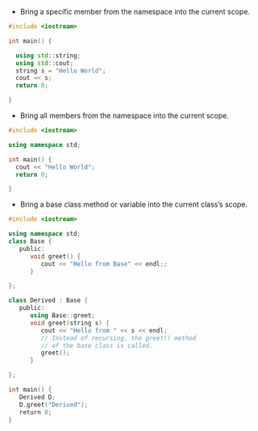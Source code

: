 - Bring a specific member from the namespace into the current scope.
 ```c++
 #include <iostream>

int main() {

  using std::string;
  using std::cout;
  string s = "Hello World";
  cout << s;
  return 0;

}
```

- Bring all members from the namespace into​ the current scope.
```c++
#include <iostream>

using namespace std;

int main() {
  cout << "Hello World";
  return 0;

}
```

- Bring a base class method ​or variable into the current class’s scope.
```c++
#include <iostream>

using namespace std;
class Base {
   public:
      void greet() {
         cout << "Hello from Base" << endl;;
      }

};

class Derived : Base {
   public:
      using Base::greet;
      void greet(string s) {
         cout << "Hello from " << s << endl;
         // Instead of recursing, the greet() method
         // of the base class is called.
         greet();
      }

};

int main() {
   Derived D;
   D.greet("Derived");
   return 0;
}
```
